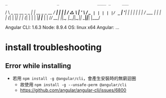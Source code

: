    _                      _                 ____ _     ___
   / \   _ __   __ _ _   _| | __ _ _ __     / ___| |   |_ _|
  / △ \ | '_ \ / _` | | | | |/ _` | '__|   | |   | |    | |
 / ___ \| | | | (_| | |_| | | (_| | |      | |___| |___ | |
/_/   \_\_| |_|\__, |\__,_|_|\__,_|_|       \____|_____|___|
               |___/

Angular CLI: 1.6.3
Node: 8.9.4
OS: linux x64
Angular: 
...


# install troubleshooting

## Error while installing

- 若用 `npm install -g @angular/cli`，會產生安裝時的無窮迴圈
    - 故使用 `npm install -g --unsafe-perm @angular/cli`
    - https://github.com/angular/angular-cli/issues/6800